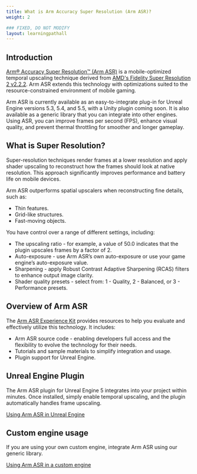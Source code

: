 ```yaml
---
title: What is Arm Accuracy Super Resolution (Arm ASR)?
weight: 2

### FIXED, DO NOT MODIFY
layout: learningpathall
---
```


## Introduction

[Arm&reg; Accuracy Super Resolution™ (Arm ASR)](https://www.arm.com/developer-hub/mobile-graphics-and-gaming/accuracy-super-resolution) is a mobile-optimized temporal upscaling technique derived from [AMD's Fidelity Super Resolution 2 v2.2.2](https://github.com/GPUOpen-LibrariesAndSDKs/FidelityFX-SDK/blob/main/docs/techniques/super-resolution-temporal.md). Arm ASR extends this technology with optimizations suited to the resource-constrained environment of mobile gaming.

Arm ASR is currently available as an easy-to-integrate plug-in for Unreal Engine versions 5.3, 5.4, and 5.5, with a Unity plugin coming soon. It is also available as a generic library that you can integrate into other engines. Using ASR, you can improve frames per second (FPS), enhance visual quality, and prevent thermal throttling for smoother and longer gameplay.

## What is Super Resolution?

Super-resolution techniques render frames at a lower resolution and apply shader upscaling to reconstruct how the frames should look at native resolution. This approach significantly improves performance and battery life on mobile devices.

Arm ASR outperforms spatial upscalers when reconstructing fine details, such as:

- Thin features.
- Grid-like structures.
- Fast-moving objects.

You have control over a range of different settings, including:

- The upscaling ratio - for example, a value of 50.0 indicates that the plugin upscales frames by a factor of 2.
- Auto-exposure - use Arm ASR’s own auto-exposure or use your game engine’s auto-exposure value.
- Sharpening - apply Robust Contrast Adaptive Sharpening (RCAS) filters to enhance output image clarity.
- Shader quality presets - select from: 1 - Quality, 2 - Balanced, or 3 - Performance presets.

## Overview of Arm ASR

The [Arm ASR Experience Kit](https://github.com/arm/accuracy-super-resolution) provides resources to help you evaluate and effectively utilize this technology. It includes:

- Arm ASR source code - enabling developers full access and the flexibility to evolve the technology for their needs.
- Tutorials and sample materials to simplify integration and usage.
- Plugin support for Unreal Engine.

## Unreal Engine Plugin

The Arm ASR plugin for Unreal Engine 5 integrates into your project within minutes. Once installed, simply enable temporal upscaling, and the plugin automatically handles frame upscaling.

[Using Arm ASR in Unreal Engine](../03-ue)

## Custom engine usage

If you are using your own custom engine, integrate Arm ASR using our generic library.

[Using Arm ASR in a custom engine](../04-generic_library)
